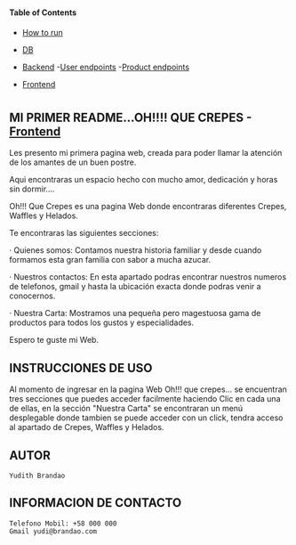 
#

#### Table of Contents

- [How to run](#How-to-run-)
- [DB](#DB-)
- [Backend](#Backend-)
    -[User endpoints](#USER)
    -[Product endpoints](#MOVIE)

-  [Frontend](#Fronted-)

#

## MI PRIMER README...OH!!!! QUE CREPES -[Frontend](#Frontend-)


Les presento mi primera pagina web, creada para poder llamar la atención de los amantes de un buen postre.

Aqui encontraras un espacio hecho con mucho amor, dedicación y horas sin dormir....

Oh!!! Que Crepes es una pagina Web donde encontraras diferentes Crepes, Waffles y Helados.

Te encontraras las siguientes secciones:

· Quienes somos: Contamos nuestra historia familiar y desde cuando formamos esta gran familia con sabor a mucha azucar.

· Nuestros contactos: En esta apartado podras encontrar nuestros numeros de telefonos, gmail y hasta la ubicación exacta donde podras venir a conocernos.

· Nuestra Carta: Mostramos una pequeña pero magestuosa gama de productos para todos los gustos y especialidades.

Espero te guste mi Web.

## INSTRUCCIONES DE USO

Al momento de ingresar en la pagina Web Oh!!! que crepes... se encuentran tres secciones que puedes acceder facilmente haciendo Clic en cada una de ellas, en la sección "Nuestra Carta" se encontraran un menú desplegable donde tambien se puede acceder con un click, tendra acceso al apartado de Crepes, Waffles y Helados. 

## AUTOR 

    Yudith Brandao

## INFORMACION DE CONTACTO

    Telefono Mobil: +58 000 000
    Gmail yudi@brandao.com











